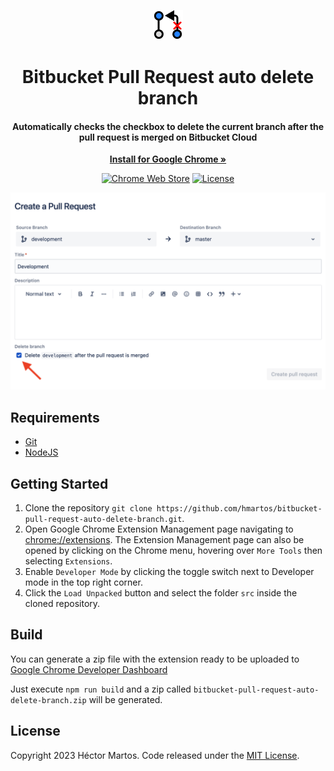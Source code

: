 <p style="text-align:center" align="center">
  <img src="./src/images/logo48.png" alt="logo">

  <h1 align="center">Bitbucket Pull Request auto delete branch</h1>

  <h4 align="center">Automatically checks the checkbox to delete the current branch after the pull request is merged on Bitbucket Cloud</h4>

  <p align="center">
    <a href="https://chrome.google.com/webstore/detail/bitbucket-pull-request-au/iffllgmebelmfdfiiagjgbpjhplobfem?utm_source=github"><strong>Install for Google Chrome &raquo;</strong></a>
  </p>
</p>

<p align="center">
  <a href="https://chrome.google.com/webstore/detail/bckfpnenhimfckndcceonmkhheinmkob?utm_source=github_badge"><img alt="Chrome Web Store" src="https://img.shields.io/chrome-web-store/v/iffllgmebelmfdfiiagjgbpjhplobfem"></a>
  <a href="https://github.com/hmartos/bitbucket-pull-request-auto-delete-branch/blob/master/LICENSE"><img alt="License" src="https://img.shields.io/github/license/hmartos/bitbucket-pull-request-auto-delete-branch"></a>
</p>

<p style="text-align:center" align="center">
  <img src="./chrome-web-store/screenshot_1.png" alt="logo">
</p>

## Requirements

- [Git](https://git-scm.com/)
- [NodeJS](https://nodejs.org/)

## Getting Started

1. Clone the repository `git clone https://github.com/hmartos/bitbucket-pull-request-auto-delete-branch.git`.
2. Open Google Chrome Extension Management page navigating to [chrome://extensions](chrome://extensions).
   The Extension Management page can also be opened by clicking on the Chrome menu, hovering over `More Tools` then selecting `Extensions`.
3. Enable `Developer Mode` by clicking the toggle switch next to Developer mode in the top right corner.
4. Click the `Load Unpacked` button and select the folder `src` inside the cloned repository.

## Build

You can generate a zip file with the extension ready to be uploaded to [Google Chrome Developer Dashboard](https://chrome.google.com/webstore/devconsole)

Just execute `npm run build` and a zip called `bitbucket-pull-request-auto-delete-branch.zip` will be generated.

## License

Copyright 2023 Héctor Martos. Code released under the [MIT License](./LICENSE).
